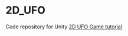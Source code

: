 # 2D_UFO

Code repository for Unity [2D UFO Game tutorial](https://learn.unity.com/tutorial/introduction-setup)
